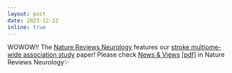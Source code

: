 ```yaml
---
layout: post
date: 2023-12-22 
inline: true
---
```


WOWOW!! The [Nature Reviews Neurology](https://www.nature.com/nrneurol/) features our [stroke multiome-wide association study](https://academic.oup.com/hmg/advance-article/doi/10.1093/hmg/ddad174/7308735) paper! Please check [News & Views](https://www.nature.com/articles/s41582-023-00908-w) [[pdf]](assets/pdf/NatRevNeu_stroke_twas.pdf) in Nature Reviews Neurology:sparkles:
